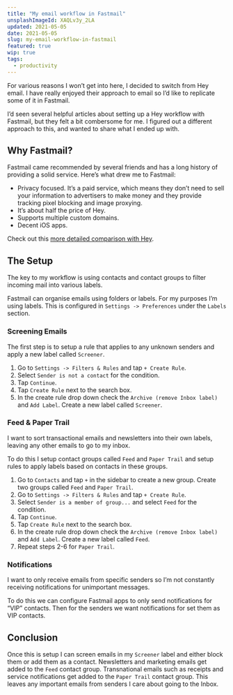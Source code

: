 ```yaml
---
title: "My email workflow in Fastmail"
unsplashImageId: XAQLv3y_2LA
updated: 2021-05-05
date: 2021-05-05
slug: my-email-workflow-in-fastmail
featured: true
wip: true
tags:
  - productivity
---
```


For various reasons I won’t get into here, I decided to switch from Hey email. I have really enjoyed their approach to email so I’d like to replicate some of it in Fastmail. 

I’d seen several helpful articles about setting up a Hey workflow with Fastmail, but they felt a bit combersome for me. I figured out a different approach to this, and wanted to share what I ended up with. 

## Why Fastmail?

Fastmail came recommended by several friends and has a long history of providing a solid service. Here’s what drew me to Fastmail:

* Privacy focused. It’s a paid service, which means they don’t need to sell your information to advertisers to make money and they provide tracking pixel blocking and image proxying.
* It’s about half the price of Hey.
* Supports multiple custom domains.
* Decent iOS apps.

Check out this [more detailed comparison with Hey](https://www.fastmail.com/hey-fastmail/).

## The Setup

The key to my workflow is using contacts and contact groups to filter incoming mail into various labels.

Fastmail can organise emails using folders or labels. For my purposes I’m using labels. This is configured in `Settings -> Preferences` under the `Labels` section.

### Screening Emails

The first step is to setup a rule that applies to any unknown senders and apply a new label called `Screener`.

1. Go to `Settings -> Filters & Rules` and tap `+ Create Rule`. 
2. Select `Sender is not a contact` for the condition.
3. Tap `Continue`.
4. Tap `Create Rule` next to the search box.
5. In the create rule drop down check the `Archive (remove Inbox label)` and `Add Label`. Create a new label called `Screener`.

### Feed & Paper Trail

I want to sort transactional emails and newsletters into their own labels, leaving any other emails to go to my inbox.

To do this I setup contact groups called `Feed` and `Paper Trail` and setup rules to apply labels based on contacts in these groups.

1. Go to `Contacts` and tap `+` in the sidebar to create a new group. Create two groups called `Feed` and `Paper Trail`. 
2. Go to `Settings -> Filters & Rules` and tap `+ Create Rule`.
3. Select `Sender is a member of group...` and select `Feed` for the condition.
4. Tap `Continue`.
5. Tap `Create Rule` next to the search box.
6. In the create rule drop down check the `Archive (remove Inbox label)` and `Add Label`. Create a new label called `Feed`.
7. Repeat steps 2-6 for `Paper Trail`.

### Notifications

I want to only receive emails from specific senders so I’m not constantly receiving notifications for unimportant messages.

To do this we can configure Fastmail apps to only send notifications for “VIP” contacts. Then for the senders we want notifications for set them as VIP contacts.

## Conclusion

Once this is setup I can screen emails in my `Screener` label and either block them or add them as a contact. Newsletters and marketing emails get added to the `Feed` contact group. Transnational emails such as receipts and service notifications get added to the `Paper Trail` contact group. This leaves any important emails from senders I care about going to the Inbox.
